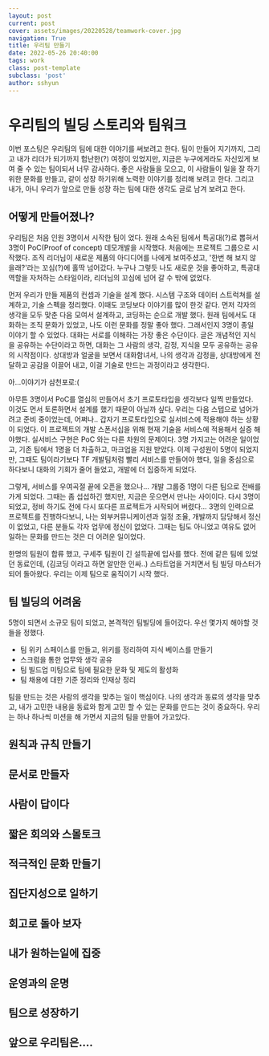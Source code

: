 ```yaml
---
layout: post
current: post
cover: assets/images/20220528/teamwork-cover.jpg
navigation: True
title: 우리팀 만들기
date: 2022-05-26 20:40:00
tags: work
class: post-template
subclass: 'post'
author: sshyun
---
```


# 우리팀의 빌딩 스토리와 팀워크

이번 포스팅은 우리팀의 팀에 대한 이야기를 써보려고 한다.
팀이 만들어 지기까지, 그리고 내가 리더가 되기까지 험난한(?) 여정이 있었지만, 지금은 누구에게라도 자신있게 보여 줄 수 있는 팀이되서 너무 감사하다.
좋은 사람들을 모으고, 이 사람들이 일을 잘 하기위한 문화를 만들고, 같이 성장 하기위해 노력한 이야기를 정리해 보려고 한다.
그리고 내가, 아니 우리가 앞으로 만들 성장 하는 팀에 대한 생각도 글로 남겨 보려고 한다.

## 어떻게 만들어졌나?

우리팀은 처음 인원 3명이서 시작한 팀이 었다. 원래 소속된 팀에서 특공대(?)로 뽑혀서 3명이 PoC(Proof of concept) 데모개발을 시작했다.
처음에는 프로젝트 그룹으로 시작했다. 조직 리더님이 새로운 제품의 아디디어를 나에게 보여주셨고, '한번 해 보지 않을래?'라는 꼬심(?)에 홀딱 넘어갔다.
누구나 그렇듯 나도 새로운 것을 좋아하고, 특공대 역할을 자처하는 스타일이라, 리더님의 꼬심에 넘어 갈 수 밖에 없었다.

먼저 우리가 만들 제품의 컨셉과 기술을 설계 했다. 시스템 구조와 데이터 스트럭쳐를 설계하고, 기술 스펙을 정리했다. 
이때도 코딩보다 이야기를 많이 한것 같다. 먼저 각자의 생각을 모두 맞춘 다음 모여서 설계하고, 코딩하는 순으로 개발 했다.
원래 팀에서도 대화하는 조직 문화가 있었고, 나도 이런 문화를 정말 좋아 했다. 그래서인지 3명이 종일 이야기 할 수 있었다. 
대화는 서로를 이해하는 가장 좋은 수단이다. 글은 개념적인 지식을 공유하는 수단이라고 하면, 대화는 그 사람의 생각, 감정, 지식을 모두 공유하는 공유의 시작점이다.
상대방과 얼굴을 보면서 대화함녀서, 나의 생각과 감정을, 상대방에게 전달하고 공감을 이끌어 내고, 이걸 기술로 만드는 과정이라고 생각한다.

아...이야기가 삼천포로:(

아무튼 3명이서 PoC를 열심히 만들어서 초기 프로토타입을 생각보다 일찍 만들었다. 이것도 먼서 토론하면서 설계를 했기 때문이 아닐까 싶다.
우리는 다음 스텝으로 넘어가려고 준비 중이었는데, 어쩌나.. 갑자기 프로토타입으로 실서비스에 적용해야 하는 상황이 되었다.
이 프로젝트의 개발 스폰서십을 위해 현재 기술을 서비스에 적용해서 실증 해야했다. 
실서비스 구현은 PoC 와는 다른 차원의 문제이다. 3명 가지고는 어려운 일이었고, 기존 팀에서 1명을 더 차출하고, 마크업을 지원 받았다.
이제 구성원이 5명이 되었지만, 그때도 팀이라기보다 TF 개발팀처럼 빨리 서비스를 만들어야 했다, 일을 중심으로 하다보니 대화의 기회가 줄어 들었고, 개발에 더 집중하게 되었다.

그렇게, 서비스를 우여곡절 끝에 오픈을 했으나... 개발 그룹중 1명이 다른 팀으로 전배를 가게 되었다. 그때는 좀 섭섭하긴 했지만, 지금은 웃으면서 만나는 사이이다.
다시 3명이 되었고, 정비 하기도 전에 다시 또다른 프로젝트가 시작되어 버렸다...
3명의 인력으로 프로젝트를 진행하다보니, 나는 외부커뮤니케이션과 일정 조율, 개발까지 담당해서 정신이 없었고, 다른 분들도 각자 업무에 정신이 없었다.
그때는 팀도 아니었고 여유도 없어 일하는 문화를 만드는 것은 더 어려운 일이었다.

한명의 팀원이 합류 했고, 구세주 팀원이 긴 설득끝에 입사를 했다.
전에 같은 팀에 있었던 동료인데, (김코딩 이라고 하면 알만한 인싸..) 스타트업을 거치면서 팀 빌딩 마스터가 되어 돌아왔다. 우리는 이제 팀으로 움직이기 시작 했다.

## 팀 빌딩의 어려움

5명이 되면서 소규모 팀이 되었고, 본격적인 팀빌딩에 들어갔다.
우선 몇가지 해야할 것들을 정했다.

- 팀 위키 스페이스를 만들고, 위키를 정리하여 지식 베이스를 만들기
- 스크럼을 통한 업무와 생각 공유
- 팀 빌드업 미팅으로 팀에 필요한 문화 및 제도의 활성화
- 팀 채용에 대한 기준 정리와 인재상 정리

팀을 만드는 것은 사람의 생각을 맞추는 일이 핵심이다.
나의 생각과 동료의 생각을 맞추고, 내가 고민한 내용을 동료와 함게 고민 할 수 있는 문화를 만드는 것이 중요하다.
우리는 하나 하나씩 미션을 해 가면서 지금의 팀을 만들어 가고있다.

## 원칙과 규칙 만들기

## 문서로 만들자

## 사람이 답이다

## 짧은 회의와 스몰토크

## 적극적인 문화 만들기

## 집단지성으로 일하기

## 회고로 돌아 보자

## 내가 원하는일에 집중

## 운영과의 운명

## 팀으로 성장하기

## 앞으로 우리팀은....




